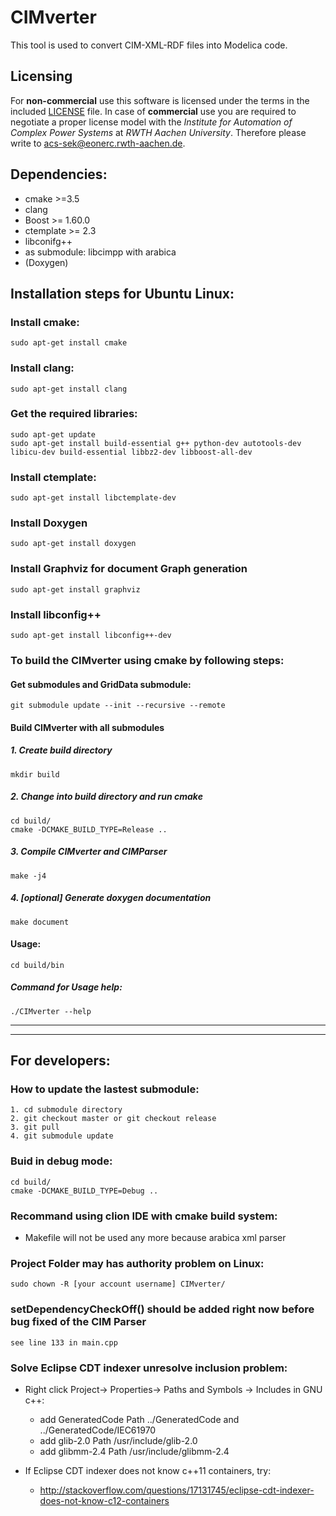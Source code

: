 # CIMverter
This tool is used to convert CIM-XML-RDF files into Modelica code.

## Licensing
For **non-commercial** use this software is licensed under the terms in the included [LICENSE](LICENSE) file.
In case of **commercial** use you are required to negotiate a proper license model with the *Institute for Automation of Complex Power Systems* at *RWTH Aachen University*. Therefore please write to [acs-sek@eonerc.rwth-aachen.de](mailto:acs-sek@eonerc.rwth-aachen.de).

## Dependencies:
* cmake >=3.5
* clang
* Boost >= 1.60.0
* ctemplate >= 2.3
* libconifg++
* as submodule: libcimpp with arabica
* (Doxygen)

## Installation steps for Ubuntu Linux:

### Install cmake:

    sudo apt-get install cmake

### Install clang:

    sudo apt-get install clang

### Get the required libraries:

    sudo apt-get update
    sudo apt-get install build-essential g++ python-dev autotools-dev libicu-dev build-essential libbz2-dev libboost-all-dev

### Install ctemplate:

    sudo apt-get install libctemplate-dev

### Install Doxygen

    sudo apt-get install doxygen

### Install Graphviz for document Graph generation

    sudo apt-get install graphviz

### Install libconfig++

    sudo apt-get install libconfig++-dev


### To build the CIMverter using cmake by following steps:

#### Get submodules and GridData submodule:

    git submodule update --init --recursive --remote

#### Build CIMverter with all submodules

##### 1. Create build directory

    mkdir build

##### 2. Change into build directory and run cmake

    cd build/
    cmake -DCMAKE_BUILD_TYPE=Release ..

##### 3. Compile CIMverter and CIMParser

    make -j4

##### 4. [optional] Generate doxygen documentation

    make document

#### Usage:

    cd build/bin
    

##### Command for Usage help:

    ./CIMverter --help

***

***
## For developers:

### How to update the lastest submodule:

    1. cd submodule directory
    2. git checkout master or git checkout release
    3. git pull
    4. git submodule update

### Buid in debug mode:

    cd build/
    cmake -DCMAKE_BUILD_TYPE=Debug ..

### Recommand using clion IDE with cmake build system:

* Makefile will not be used any more because arabica xml parser

### Project Folder may has authority problem on Linux:

    sudo chown -R [your account username] CIMverter/
    
### setDependencyCheckOff() should be added right now before bug fixed of the CIM Parser
    see line 133 in main.cpp
    
### Solve Eclipse CDT indexer unresolve inclusion problem:

* Right click Project-> Properties-> Paths and Symbols -> Includes in GNU c++:

  * add GeneratedCode Path ../GeneratedCode and ../GeneratedCode/IEC61970
  * add glib-2.0 Path /usr/include/glib-2.0
  * add glibmm-2.4 Path /usr/include/glibmm-2.4

* If Eclipse CDT indexer does not know c++11 containers, try:
  * http://stackoverflow.com/questions/17131745/eclipse-cdt-indexer-does-not-know-c12-containers

